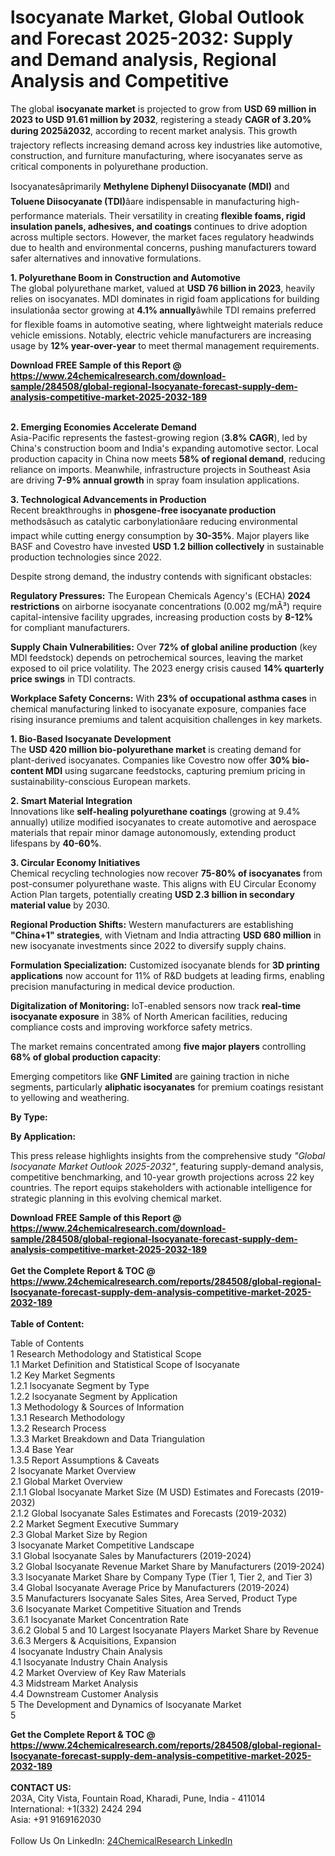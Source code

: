 <h1>lsocyanate Market, Global Outlook and Forecast 2025-2032: Supply and Demand analysis, Regional Analysis and Competitive</h1><p>The global <strong>isocyanate market</strong> is projected to grow from <strong>USD 69 million in 2023 to USD 91.61 million by 2032</strong>, registering a steady <strong>CAGR of 3.20% during 2025â2032</strong>, according to recent market analysis. This growth trajectory reflects increasing demand across key industries like automotive, construction, and furniture manufacturing, where isocyanates serve as critical components in polyurethane production.</p><p>Isocyanatesâprimarily <strong>Methylene Diphenyl Diisocyanate (MDI)</strong> and <strong>Toluene Diisocyanate (TDI)</strong>âare indispensable in manufacturing high-performance materials. Their versatility in creating <strong>flexible foams, rigid insulation panels, adhesives, and coatings</strong> continues to drive adoption across multiple sectors. However, the market faces regulatory headwinds due to health and environmental concerns, pushing manufacturers toward safer alternatives and innovative formulations.</p><p><strong>1. Polyurethane Boom in Construction and Automotive</strong><br>  
The global polyurethane market, valued at <strong>USD 76 billion in 2023</strong>, heavily relies on isocyanates. MDI dominates in rigid foam applications for building insulationâa sector growing at <strong>4.1% annually</strong>âwhile TDI remains preferred for flexible foams in automotive seating, where lightweight materials reduce vehicle emissions. Notably, electric vehicle manufacturers are increasing usage by <strong>12% year-over-year</strong> to meet thermal management requirements. </p><div><b>Download FREE Sample of this Report @ 
            <a href="https://www.24chemicalresearch.com/download-sample/284508/global-regional-lsocyanate-forecast-supply-dem-analysis-competitive-market-2025-2032-189">
            https://www.24chemicalresearch.com/download-sample/284508/global-regional-lsocyanate-forecast-supply-dem-analysis-competitive-market-2025-2032-189</a></b></div><br><p><strong>2. Emerging Economies Accelerate Demand</strong><br>  
Asia-Pacific represents the fastest-growing region (<strong>3.8% CAGR</strong>), led by China's construction boom and India's expanding automotive sector. Local production capacity in China now meets <strong>58% of regional demand</strong>, reducing reliance on imports. Meanwhile, infrastructure projects in Southeast Asia are driving <strong>7-9% annual growth</strong> in spray foam insulation applications.</p><p><strong>3. Technological Advancements in Production</strong><br>  
Recent breakthroughs in <strong>phosgene-free isocyanate production</strong> methodsâsuch as catalytic carbonylationâare reducing environmental impact while cutting energy consumption by <strong>30-35%</strong>. Major players like BASF and Covestro have invested <strong>USD 1.2 billion collectively</strong> in sustainable production technologies since 2022.</p><p>Despite strong demand, the industry contends with significant obstacles:</p><p><strong>Regulatory Pressures:</strong> The European Chemicals Agency's (ECHA) <strong>2024 restrictions</strong> on airborne isocyanate concentrations (0.002 mg/mÂ³) require capital-intensive facility upgrades, increasing production costs by <strong>8-12%</strong> for compliant manufacturers.</p><p><strong>Supply Chain Vulnerabilities:</strong> Over <strong>72% of global aniline production</strong> (key MDI feedstock) depends on petrochemical sources, leaving the market exposed to oil price volatility. The 2023 energy crisis caused <strong>14% quarterly price swings</strong> in TDI contracts.</p><p><strong>Workplace Safety Concerns:</strong> With <strong>23% of occupational asthma cases</strong> in chemical manufacturing linked to isocyanate exposure, companies face rising insurance premiums and talent acquisition challenges in key markets.</p><p><strong>1. Bio-Based Isocyanate Development</strong><br>
The <strong>USD 420 million bio-polyurethane market</strong> is creating demand for plant-derived isocyanates. Companies like Covestro now offer <strong>30% bio-content MDI</strong> using sugarcane feedstocks, capturing premium pricing in sustainability-conscious European markets.</p><p><strong>2. Smart Material Integration</strong><br>
Innovations like <strong>self-healing polyurethane coatings</strong> (growing at 9.4% annually) utilize modified isocyanates to create automotive and aerospace materials that repair minor damage autonomously, extending product lifespans by <strong>40-60%</strong>.</p><p><strong>3. Circular Economy Initiatives</strong><br>
Chemical recycling technologies now recover <strong>75-80% of isocyanates</strong> from post-consumer polyurethane waste. This aligns with EU Circular Economy Action Plan targets, potentially creating <strong>USD 2.3 billion in secondary material value</strong> by 2030.</p><p><strong>Regional Production Shifts:</strong> Western manufacturers are establishing <strong>"China+1" strategies</strong>, with Vietnam and India attracting <strong>USD 680 million</strong> in new isocyanate investments since 2022 to diversify supply chains.</p><p><strong>Formulation Specialization:</strong> Customized isocyanate blends for <strong>3D printing applications</strong> now account for 11% of R&amp;D budgets at leading firms, enabling precision manufacturing in medical device production.</p><p><strong>Digitalization of Monitoring:</strong> IoT-enabled sensors now track <strong>real-time isocyanate exposure</strong> in 38% of North American facilities, reducing compliance costs and improving workforce safety metrics.</p><p>The market remains concentrated among <strong>five major players</strong> controlling <strong>68% of global production capacity</strong>:</p><p>Emerging competitors like <strong>GNF Limited</strong> are gaining traction in niche segments, particularly <strong>aliphatic isocyanates</strong> for premium coatings resistant to yellowing and weathering.</p><p><strong>By Type:</strong></p><p><strong>By Application:</strong></p><p>This press release highlights insights from the comprehensive study <em>"Global Isocyanate Market Outlook 2025-2032"</em>, featuring supply-demand analysis, competitive benchmarking, and 10-year growth projections across 22 key countries. The report equips stakeholders with actionable intelligence for strategic planning in this evolving chemical market.</p><div><b>Download FREE Sample of this Report @ 
            <a href="https://www.24chemicalresearch.com/download-sample/284508/global-regional-lsocyanate-forecast-supply-dem-analysis-competitive-market-2025-2032-189">
            https://www.24chemicalresearch.com/download-sample/284508/global-regional-lsocyanate-forecast-supply-dem-analysis-competitive-market-2025-2032-189</a></b></div><br><div><b>Get the Complete Report & TOC @ 
            <a href="https://www.24chemicalresearch.com/reports/284508/global-regional-lsocyanate-forecast-supply-dem-analysis-competitive-market-2025-2032-189">
            https://www.24chemicalresearch.com/reports/284508/global-regional-lsocyanate-forecast-supply-dem-analysis-competitive-market-2025-2032-189</a></b></div><br>
            <b>Table of Content:</b><p>Table of Contents<br />
1 Research Methodology and Statistical Scope<br />
1.1 Market Definition and Statistical Scope of lsocyanate<br />
1.2 Key Market Segments<br />
1.2.1 lsocyanate Segment by Type<br />
1.2.2 lsocyanate Segment by Application<br />
1.3 Methodology & Sources of Information<br />
1.3.1 Research Methodology<br />
1.3.2 Research Process<br />
1.3.3 Market Breakdown and Data Triangulation<br />
1.3.4 Base Year<br />
1.3.5 Report Assumptions & Caveats<br />
2 lsocyanate Market Overview<br />
2.1 Global Market Overview<br />
2.1.1 Global lsocyanate Market Size (M USD) Estimates and Forecasts (2019-2032)<br />
2.1.2 Global lsocyanate Sales Estimates and Forecasts (2019-2032)<br />
2.2 Market Segment Executive Summary<br />
2.3 Global Market Size by Region<br />
3 lsocyanate Market Competitive Landscape<br />
3.1 Global lsocyanate Sales by Manufacturers (2019-2024)<br />
3.2 Global lsocyanate Revenue Market Share by Manufacturers (2019-2024)<br />
3.3 lsocyanate Market Share by Company Type (Tier 1, Tier 2, and Tier 3)<br />
3.4 Global lsocyanate Average Price by Manufacturers (2019-2024)<br />
3.5 Manufacturers lsocyanate Sales Sites, Area Served, Product Type<br />
3.6 lsocyanate Market Competitive Situation and Trends<br />
3.6.1 lsocyanate Market Concentration Rate<br />
3.6.2 Global 5 and 10 Largest lsocyanate Players Market Share by Revenue<br />
3.6.3 Mergers & Acquisitions, Expansion<br />
4 lsocyanate Industry Chain Analysis<br />
4.1 lsocyanate Industry Chain Analysis<br />
4.2 Market Overview of Key Raw Materials<br />
4.3 Midstream Market Analysis<br />
4.4 Downstream Customer Analysis<br />
5 The Development and Dynamics of lsocyanate Market <br />
5</p><div><b>Get the Complete Report & TOC @ 
            <a href="https://www.24chemicalresearch.com/reports/284508/global-regional-lsocyanate-forecast-supply-dem-analysis-competitive-market-2025-2032-189">
            https://www.24chemicalresearch.com/reports/284508/global-regional-lsocyanate-forecast-supply-dem-analysis-competitive-market-2025-2032-189</a></b></div><br><b>CONTACT US:</b><br>
            203A, City Vista, Fountain Road, Kharadi, Pune, India - 411014<br>
            International: +1(332) 2424 294<br>
            Asia: +91 9169162030 <br><br>
            Follow Us On LinkedIn: <a href="https://www.linkedin.com/company/24chemicalresearch/">24ChemicalResearch LinkedIn</a>